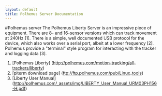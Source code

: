 ```yaml
---
layout: default
title: Polhemus Server Documentation
---
```


#Polhemus server
The Polhemus Liberty Server is an impressive piece of equipment. There are 8- and 16-sensor versions which can track movement at 240Hz [1]. There is a simple, well documented USB protocol for the device, which also works over a serial port, albeit at a lower frequency [2]. Polhemus provide a "terminal" style program for interacting with the tracker and logging data [3].

1. [Polhemus Liberty] (http://polhemus.com/motion-tracking/all-trackers/liberty)
2. [piterm download page] (ftp://ftp.polhemus.com/pub/Linux_tools)
3. [Liberty User Manual] (http://polhemus.com/_assets/img/LIBERTY_User_Manual_URM03PH156-H.pdf)
